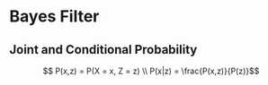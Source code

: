 # Bayes Filter

## Joint and Conditional Probability

$$ P(x,z) = P(X = x, Z = z) \\
P(x|z) = \frac{P(x,z)}{P(z)}$$